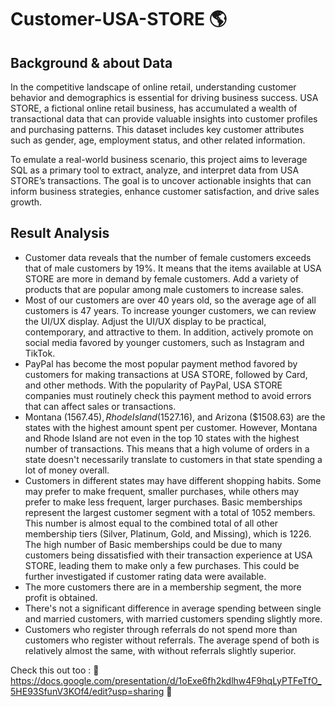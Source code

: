 # Customer-USA-STORE 🌎

## Background & about Data

In the competitive landscape of online retail, understanding customer behavior and demographics is essential for driving business success. USA STORE, a fictional online retail business, has accumulated a wealth of transactional data that can provide valuable insights into customer profiles and purchasing patterns. This dataset includes key customer attributes such as gender, age, employment status, and other related information.

To emulate a real-world business scenario, this project aims to leverage SQL as a primary tool to extract, analyze, and interpret data from USA STORE’s transactions. The goal is to uncover actionable insights that can inform business strategies, enhance customer satisfaction, and drive sales growth.

## Result Analysis
- Customer data reveals that the number of female customers exceeds that of male customers by 19%.  It means that the items available at USA STORE are more in demand by female customers. Add a variety of products that are popular among male customers to increase sales.
- Most of our customers are over 40 years old, so the average age of all customers is 47 years. To increase younger customers, we can review the UI/UX display. Adjust the UI/UX display to be practical, contemporary, and attractive to them. In addition, actively promote on social media favored by younger customers, such as Instagram and TikTok.
- PayPal has become the most popular payment method favored by customers for making transactions at USA STORE, followed by Card, and other methods. With the popularity of PayPal, USA STORE companies must routinely check this payment method to avoid errors that can affect sales or transactions.
- Montana ($1567.45), Rhode Island ($1527.16), and Arizona ($1508.63) are the states with the highest amount spent per customer. However, Montana and Rhode Island are not even in the top 10 states with the highest number of transactions. This means that a high volume of orders in a state doesn't necessarily translate to customers in that state spending a lot of money overall.
- Customers in different states may have different shopping habits. Some may prefer to make frequent, smaller purchases, while others may prefer to make less frequent, larger purchases.
Basic memberships represent the largest customer segment with a total of 1052 members. This number is almost equal to the combined total of all other membership tiers (Silver, Platinum, Gold, and Missing), which is 1226. The high number of Basic memberships could be due to many customers being dissatisfied with their transaction experience at USA STORE, leading them to make only a few purchases. This could be further investigated if customer rating data were available.
- The more customers there are in a membership segment, the more profit is obtained.
- There's not a significant difference in average spending between single and married customers, with married customers spending slightly more.
- Customers who register through referrals do not spend more than customers who register without referrals. The average spend of both is relatively almost the same, with without referrals slightly superior.


Check this out too : 🔗 https://docs.google.com/presentation/d/1oExe6fh2kdlhw4F9hqLyPTFeTfO_5HE93SfunV3KOf4/edit?usp=sharing 🔗
